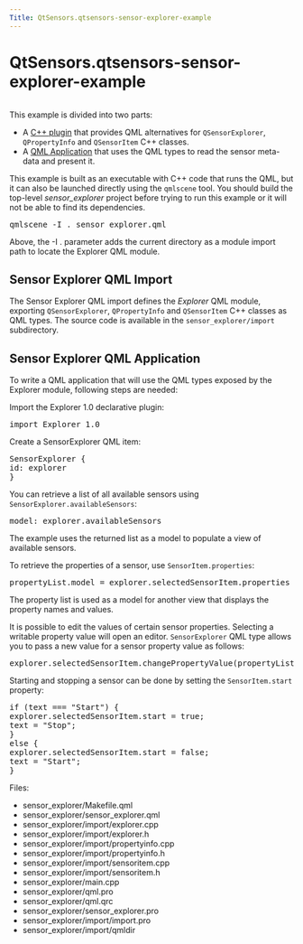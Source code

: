 ```yaml
---
Title: QtSensors.qtsensors-sensor-explorer-example
---
```


# QtSensors.qtsensors-sensor-explorer-example

<span class="subtitle"></span>
<!-- $$$sensor_explorer-description -->
<p class="centerAlign"><img src="https://developer.ubuntu.com/static/devportal_uploaded/1acae2c1-f206-453c-be76-6c3cd0906def-../qtsensors-sensor-explorer-example/images/qtsensors-examples-explorer.png" alt="" /></p><p>This example is divided into two parts:</p>
<ul>
<li>A <a href="https://developer.ubuntu.comapps/qml/sdk-15.04/QtSensors.sensor_explorer/#sensor-explorer-qml-import">C++ plugin</a> that provides QML alternatives for <code>QSensorExplorer</code>, <code>QPropertyInfo</code> and <code>QSensorItem</code> C++ classes.</li>
<li>A <a href="https://developer.ubuntu.comapps/qml/sdk-15.04/QtSensors.sensor_explorer/#sensor-explorer-qml-application">QML Application</a> that uses the QML types to read the sensor meta-data and present it.</li>
</ul>
<p>This example is built as an executable with C++ code that runs the QML, but it can also be launched directly using the <code>qmlscene</code> tool. You should build the top-level <i>sensor_explorer</i> project before trying to run this example or it will not be able to find its dependencies.</p>
<pre class="cpp">qmlscene <span class="operator">-</span>I <span class="operator">.</span> sensor_explorer<span class="operator">.</span>qml</pre>
<p>Above, the -I . parameter adds the current directory as a module import path to locate the Explorer QML module.</p>
<h2 id="sensor-explorer-qml-import">Sensor Explorer QML Import</h2>
<p>The Sensor Explorer QML import defines the <i>Explorer</i> QML module, exporting <code>QSensorExplorer</code>, <code>QPropertyInfo</code> and <code>QSensorItem</code> C++ classes as QML types. The source code is available in the <code>sensor_explorer/import</code> subdirectory.</p>
<h2 id="sensor-explorer-qml-application">Sensor Explorer QML Application</h2>
<p>To write a QML application that will use the QML types exposed by the Explorer module, following steps are needed:</p>
<p>Import the Explorer 1.0 declarative plugin:</p>
<pre class="qml">import Explorer 1.0</pre>
<p>Create a SensorExplorer QML item:</p>
<pre class="qml"><span class="type">SensorExplorer</span> {
<span class="name">id</span>: <span class="name">explorer</span>
}</pre>
<p>You can retrieve a list of all available sensors using <code>SensorExplorer.availableSensors</code>:</p>
<pre class="qml"><span class="name">model</span>: <span class="name">explorer</span>.<span class="name">availableSensors</span></pre>
<p>The example uses the returned list as a model to populate a view of available sensors.</p>
<p>To retrieve the properties of a sensor, use <code>SensorItem.properties</code>:</p>
<pre class="qml"><span class="name">propertyList</span>.<span class="name">model</span> <span class="operator">=</span> <span class="name">explorer</span>.<span class="name">selectedSensorItem</span>.<span class="name">properties</span></pre>
<p>The property list is used as a model for another view that displays the property names and values.</p>
<p>It is possible to edit the values of certain sensor properties. Selecting a writable property value will open an editor. <code>SensorExplorer</code> QML type allows you to pass a new value for a sensor property value as follows:</p>
<pre class="qml"><span class="name">explorer</span>.<span class="name">selectedSensorItem</span>.<span class="name">changePropertyValue</span>(<span class="name">propertyList</span>.<span class="name">selectedItem</span>, <span class="name">loaderEditor</span>.<span class="name">item</span>.<span class="name">text</span>);</pre>
<p>Starting and stopping a sensor can be done by setting the <code>SensorItem.start</code> property:</p>
<pre class="qml"><span class="keyword">if</span> (<span class="name">text</span> <span class="operator">===</span> <span class="string">&quot;Start&quot;</span>) {
<span class="name">explorer</span>.<span class="name">selectedSensorItem</span>.<span class="name">start</span> <span class="operator">=</span> <span class="number">true</span>;
<span class="name">text</span> <span class="operator">=</span> <span class="string">&quot;Stop&quot;</span>;
}
<span class="keyword">else</span> {
<span class="name">explorer</span>.<span class="name">selectedSensorItem</span>.<span class="name">start</span> <span class="operator">=</span> <span class="number">false</span>;
<span class="name">text</span> <span class="operator">=</span> <span class="string">&quot;Start&quot;</span>;
}</pre>
<p>Files:</p>
<ul>
<li>sensor_explorer/Makefile.qml</li>
<li>sensor_explorer/sensor_explorer.qml</li>
<li>sensor_explorer/import/explorer.cpp</li>
<li>sensor_explorer/import/explorer.h</li>
<li>sensor_explorer/import/propertyinfo.cpp</li>
<li>sensor_explorer/import/propertyinfo.h</li>
<li>sensor_explorer/import/sensoritem.cpp</li>
<li>sensor_explorer/import/sensoritem.h</li>
<li>sensor_explorer/main.cpp</li>
<li>sensor_explorer/qml.pro</li>
<li>sensor_explorer/qml.qrc</li>
<li>sensor_explorer/sensor_explorer.pro</li>
<li>sensor_explorer/import/import.pro</li>
<li>sensor_explorer/import/qmldir</li>
</ul>
<!-- @@@sensor_explorer -->
